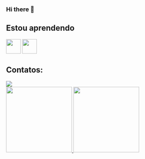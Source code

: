 ### Hi there 👋

## Estou aprendendo

<img loading="lazy" src="https://cdn.jsdelivr.net/gh/devicons/devicon/icons/java/java-original.svg" width="40" height="40"/> <img loading="lazy" src="https://cdn.jsdelivr.net/gh/devicons/devicon/icons/linux/linux-original.svg" width="40" height="40"/>
## Contatos:

<div>
<a href="https://www.linkedin.com/in/ana-clara-goulart-584327249" target="_blank"><img loading="lazy" src="https://img.shields.io/badge/-LinkedIn-%230077B5?style=for-the-badge&logo=linkedin&logoColor=white" target="_blank"></a>  
</div>
<div>
<a href="https://github.com/ana-goulart">
<img loading="lazy" height="180em" src="https://github-readme-stats.vercel.app/api/top-langs/?username=ana-goulart&layout=compact&langs_count=7&theme=dracula"/>
<img loading="lazy" height="180em" src="https://github-readme-stats.vercel.app/api?username=ana-goulart&show_icons=true&theme=dracula&include_all_commits=true&count_private=true"/>
</div>
